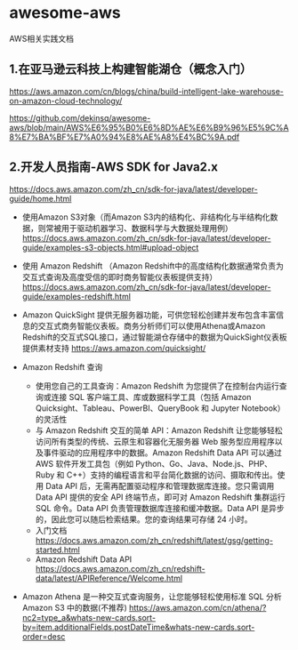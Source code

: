 # awesome-aws
AWS相关实践文档


## 1.在亚马逊云科技上构建智能湖仓（概念入门）
https://aws.amazon.com/cn/blogs/china/build-intelligent-lake-warehouse-on-amazon-cloud-technology/

https://github.com/dekinsq/awesome-aws/blob/main/AWS%E6%95%B0%E6%8D%AE%E6%B9%96%E5%9C%A8%E7%BA%BF%E7%A0%94%E8%AE%A8%E4%BC%9A.pdf


## 2.开发人员指南-AWS SDK for Java2.x
https://docs.aws.amazon.com/zh_cn/sdk-for-java/latest/developer-guide/home.html

- 使用Amazon S3对象（而Amazon S3内的结构化、非结构化与半结构化数据，则常被用于驱动机器学习、数据科学与大数据处理用例）
  https://docs.aws.amazon.com/zh_cn/sdk-for-java/latest/developer-guide/examples-s3-objects.html#upload-object
- 使用 Amazon Redshift （Amazon Redshift中的高度结构化数据通常负责为交互式查询及高度受信的即时商务智能仪表板提供支持）
  https://docs.aws.amazon.com/zh_cn/sdk-for-java/latest/developer-guide/examples-redshift.html
  
- Amazon QuickSight 提供无服务器功能，可供您轻松创建并发布包含丰富信息的交互式商务智能仪表板。商务分析师们可以使用Athena或Amazon Redshift的交互式SQL接口，通过智能湖仓存储中的数据为QuickSight仪表板提供素材支持
  https://aws.amazon.com/quicksight/
  
- Amazon Redshift 查询

  - 使用您自己的工具查询：Amazon Redshift 为您提供了在控制台内运行查询或连接 SQL 客户端工具、库或数据科学工具（包括 Amazon Quicksight、Tableau、PowerBI、QueryBook 和 Jupyter Notebook）的灵活性
  - 与 Amazon Redshift 交互的简单 API：Amazon Redshift 让您能够轻松访问所有类型的传统、云原生和容器化无服务器 Web 服务型应用程序以及事件驱动的应用程序中的数据。Amazon Redshift Data API 可以通过 AWS 软件开发工具包（例如 Python、Go、Java、Node.js、PHP、Ruby 和 C++）支持的编程语言和平台简化数据的访问、摄取和传出。使用 Data API 后，无需再配置驱动程序和管理数据库连接。您只需调用 Data API 提供的安全 API 终端节点，即可对 Amazon Redshift 集群运行 SQL 命令。Data API 负责管理数据库连接和缓冲数据。Data API 是异步的，因此您可以随后检索结果。您的查询结果可存储 24 小时。
  - 入门文档
    https://docs.aws.amazon.com/zh_cn/redshift/latest/gsg/getting-started.html
  - Amazon Redshift Data API
    https://docs.aws.amazon.com/zh_cn/redshift-data/latest/APIReference/Welcome.html
  
- Amazon Athena 是一种交互式查询服务，让您能够轻松使用标准 SQL 分析 Amazon S3 中的数据(不推荐)
  https://aws.amazon.com/cn/athena/?nc2=type_a&whats-new-cards.sort-by=item.additionalFields.postDateTime&whats-new-cards.sort-order=desc
